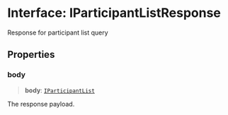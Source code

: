 # Interface: IParticipantListResponse

Response for participant list query

## Properties

### body

> **body**: [`IParticipantList`](IParticipantList.md)

The response payload.
